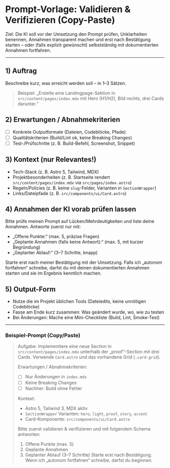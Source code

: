 # Prompt-Vorlage: Validieren & Verifizieren (Copy-Paste)

Ziel: Die KI soll vor der Umsetzung den Prompt prüfen, Unklarheiten benennen, Annahmen transparent machen und erst nach Bestätigung starten – oder (falls explizit gewünscht) selbstständig mit dokumentierten Annahmen fortfahren.

---

## 1) Auftrag

Beschreibe kurz, was erreicht werden soll – in 1–3 Sätzen.

> Beispiel: „Erstelle eine Landingpage-Sektion in `src/content/pages/index.mdx` mit Hero (H1/H2), Bild rechts, drei Cards darunter.“

## 2) Erwartungen / Abnahmekriterien

- [ ] Konkrete Outputformate (Dateien, Codeblöcke, Pfade)
- [ ] Qualitätskriterien (Build/Lint ok, keine Breaking Changes)
- [ ] Test-/Prüfschritte (z. B. Build-Befehl, Screenshot, Snippet)

## 3) Kontext (nur Relevantes!)

- Tech-Stack (z. B. Astro 5, Tailwind, MDX)
- Projektbesonderheiten (z. B. Startseite rendert `src/content/pages/index.mdx` via `src/pages/index.astro`)
- Regeln/Policies (z. B. keine `slug`-Felder, Varianten in `SectionWrapper`)
- Links/Dateipfade (z. B. `src/components/ui/Card.astro`)

## 4) Annahmen der KI vorab prüfen lassen

Bitte prüfe meinen Prompt auf Lücken/Mehrdeutigkeiten und liste deine Annahmen. Antworte zuerst nur mit:

- „Offene Punkte:“ (max. 5, präzise Fragen)
- „Geplante Annahmen (falls keine Antwort):“ (max. 5, mit kurzer Begründung)
- „Geplanter Ablauf:“ (3–7 Schritte, knapp)

Starte erst nach meiner Bestätigung mit der Umsetzung. Falls ich „autonom fortfahren“ schreibe, darfst du mit deinen dokumentierten Annahmen starten und sie im Ergebnis kenntlich machen.

## 5) Output-Form

- Nutze die im Projekt üblichen Tools (Dateiedits, keine unnötigen Codeblöcke)
- Fasse am Ende kurz zusammen: Was geändert wurde, wo, wie zu testen
- Bei Änderungen: Mache eine Mini-Checkliste (Build, Lint, Smoke-Test)

---

### Beispiel-Prompt (Copy/Paste)

> Aufgabe: Implementiere eine neue Section in `src/content/pages/index.mdx` unterhalb der „proof“-Section mit drei Cards. Verwende `Card.astro` und das vorhandene Grid (`.card-grid`).
>
> Erwartungen / Abnahmekriterien:
> - [ ] Nur Änderungen in `index.mdx`
> - [ ] Keine Breaking Changes
> - [ ] Nachher: Build ohne Fehler
>
> Kontext:
> - Astro 5, Tailwind 3, MDX aktiv
> - `SectionWrapper` Varianten: `hero`, `light`, `proof`, `story`, `accent`
> - Card-Komponente: `src/components/ui/Card.astro`
>
> Bitte zuerst validieren & verifizieren und mit folgendem Schema antworten:
> 1) Offene Punkte (max. 5)
> 2) Geplante Annahmen
> 3) Geplanter Ablauf (3–7 Schritte)
> Starte erst nach Bestätigung. Wenn ich „autonom fortfahren“ schreibe, darfst du beginnen.
